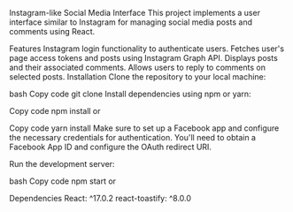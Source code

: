 Instagram-like Social Media Interface
This project implements a user interface similar to Instagram for managing social media posts and comments using React.

Features
Instagram login functionality to authenticate users.
Fetches user's page access tokens and posts using Instagram Graph API.
Displays posts and their associated comments.
Allows users to reply to comments on selected posts.
Installation
Clone the repository to your local machine:

bash
Copy code
git clone <repository-url>
Install dependencies using npm or yarn:


Copy code
npm install
or


Copy code
yarn install
Make sure to set up a Facebook app and configure the necessary credentials for authentication. You'll need to obtain a Facebook App ID and configure the OAuth redirect URI.

Run the development server:

bash
Copy code
npm start
or



Dependencies
React: ^17.0.2
react-toastify: ^8.0.0
